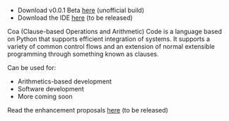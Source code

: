 - Download v0.0.1 Beta [here](https://repl.it/@drvrajesh/Coa.zip) (unofficial build)
- Download the IDE [here]() (to be released)

Coa (Clause-based Operations and Arithmetic) Code is a language based on Python that supports efficient integration of systems. It supports a variety of common control flows and an extension of normal extensible programming through something known as clauses.

Can be used for:
- Arithmetics-based development
- Software development
- More coming soon

Read the enhancement proposals [here]() (to be released)
